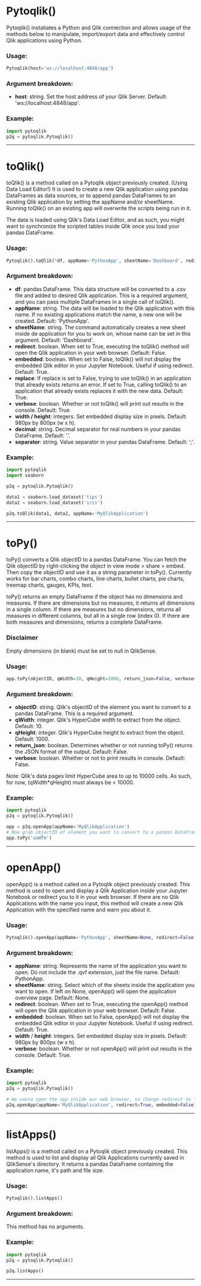 # Pytoqlik()
Pytoqlik() instatiates a Python and Qlik connection and allows usage of the methods below to manipulate, import/export data and effectively control Qlik applications using Python. 

### Usage:
```python
Pytoqlik(host='ws://localhost:4848/app')
```

### Argument breakdown:
- **host**: string. Set the host address of your Qlik Server. Default: 'ws://localhost:4848/app'.

### Example:
```python
import pytoqlik
p2q = pytoqlik.Pytoqlik()
```

------------------------------------------------------------------------------------------
# toQlik()
toQlik() is a method called on a Pytoqlik object previously created. (Using Data Load Editor!) It is used to create a new Qlik application using pandas DataFrames as data sources, or to append pandas DataFrames to an existing Qlik application by setting the appName and/or sheetName. Running toQlik() on an existing app will overwrite the scripts being run in it. 

The data is loaded using Qlik's Data Load Editor, and as such, you might want to synchronize the scripted tables inside Qlik once you load your pandas DataFrame.

### Usage:
```python
Pytoqlik().toQlik(*df, appName='PythonApp', sheetName='Dashboard', redirect=False, embedded=True, replace=True, verbose=False, width = 980, height = 800, decimal='.', separator=';')
```

### Argument breakdown:
- **df**: pandas DataFrame. This data structure will be converted to a .csv file and added to desired Qlik application. This is a required argument, and you can pass multiple DataFrames in a single call of toQlik().
- **appName**: string. The data will be loaded to the Qlik application with this name. If no existing applications match the name, a new one will be created. Default: 'PythonApp'.
- **sheetName**: string. The command automatically creates a new sheet inside de application for you to work on, whose name can be set in this argument. Default: 'Dashboard'.
- **redirect**: boolean. When set to True, executing the toQlik() method will open the Qlik application in your web browser. Default: False.
- **embedded**: boolean. When set to False, toQlik() will not display the embedded Qlik editor in your Jupyter Notebook. Useful if using redirect. Default: True.
- **replace**: If replace is set to False, trying to use toQlik() in an application that already exists returns an error. If set to True, calling toQlik() to an application that already exists replaces it with the new data. Default: True.
- **verbose**: boolean. Whether or not toQlik() will print out results in the console. Default: True.
- **width / height**: integers. Set embedded display size in pixels. Default: 980px by 800px (w x h).
- **decimal**: string.  Decimal separator for real numbers in your pandas DataFrame. Default: '.'.
- **separator**: string.  Value separator in your pandas DataFrame. Default: ';'.


### Example:
```python
import pytoqlik
import seaborn

p2q = pytoqlik.Pytoqlik()

data1 = seaborn.load_dataset('tips')
data2 = seaborn.load_dataset('iris')

p2q.toQlik(data1, data2, appName='MyQlikApplication')
```

------------------------------------------------------------------------------------------
# toPy()
toPy() converts a Qlik objectID to a pandas DataFrame. You can fetch the Qlik objectID by right-clicking the object in view mode > share > embed. Then copy the objectID and use it as a string parameter in toPy(). Currently works for bar charts, combo charts, line charts, bullet charts, pie charts, treemap charts, gauges, KPIs, text.

toPy() returns an empty DataFrame if the object has no dimensions and measures. 
If there are dimensions but no measures, it returns all dimensions in a single column.
If there are measures but no dimensions, returns all measures in different columns, but all in a single row (index 0).
If there are both measures and dimensions, returns a complete DataFrame.

### Disclaimer
Empty dimensions (in blank) must be set to null in QlikSense.


### Usage:
```python
app.toPy(objectID, qWidth=10, qHeight=1000, return_json=False, verbose=False)
```

### Argument breakdown:
- **objectID**: string. Qlik's objectID of the element you want to convert to a pandas DataFrame. This is a required argument.
- **qWidth**: integer. Qlik's HyperCube width to extract from the object. Default: 10.
- **qHeight**: integer. Qlik's HyperCube height to extract from the object. Default: 1000.
- **return_json**: boolean. Determines whether or not running toPy() returns the JSON format of the output. Default: False.
- **verbose**: boolean. Whether or not to print results in console. Default: False.

Note: Qlik's data pages limit HyperCube area to up to 10000 cells. As such, for now, (qWidth*qHeight) must always be < 10000.
### Example:
```python
import pytoqlik
p2q = pytoqlik.Pytoqlik()

app = p2q.openApp(appName='MyQlikApplication')
# Now grab objectID of element you want to convert to a pandas DataFrame
app.toPy('aaWTm')
```

------------------------------------------------------------------------------------------
# openApp()
openApp() is a method called on a Pytoqlik object previously created. This method is used to open and display a Qlik Application inside your Jupyter Notebook or redirect you to it in your web browser.
If there are no Qlik Applications with the name you input, this method will create a new Qlik Application with the specified name and warn you about it.

### Usage:
```python
Pytoqlik().openApp(appName='PythonApp', sheetName=None, redirect=False, embedded=True, width=980, height=800, verbose=True)
```

### Argument breakdown:
- **appName**: string. Represents the name of the application you want to open. Do not include the .qvf extension, just the file name. Default: PythonApp.
- **sheetName**: string. Select which of the sheets inside the application you want to open. If left on None, openApp() will open the application overview page. Default: None.
- **redirect**: boolean. When set to True, executing the openApp() method will open the Qlik application in your web browser. Default: False.
- **embedded**: boolean. When set to False, openApp() will not display the embedded Qlik editor in your Jupyter Notebook. Useful if using redirect. Default: True.
- **width** / **height**: integers. Set embedded display size in pixels. Default: 980px by 800px (w x h).
- **verbose**: boolean. Whether or not openApp() will print out results in the console. Default: True.

### Example:
```python
import pytoqlik
p2q = pytoqlik.Pytoqlik()

# We wanna open the app inside our web browser, so change redirect to True and embedded to False
p2q.openApp(appName='MyQlikApplication', redirect=True, embedded=False)
```

------------------------------------------------------------------------------------------
# listApps()
listApps() is a method called on a Pytoqlik object previously created. This method is used to list and display all Qlik Applications currently saved in QlikSense's directory. It returns a pandas DataFrame containing the application name, it's path and file size.

### Usage:
```python
Pytoqlik().listApps()
```

### Argument breakdown:
This method has no arguments.

### Example:
```python
import pytoqlik
p2q = pytoqlik.Pytoqlik()

p2q.listApps()
```

------------------------------------------------------------------------------------------
